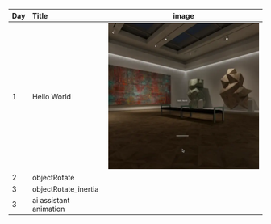 | Day | Title | image |
|:--|:--|:--:|
| 1 | Hello World | <img width="600" alt="" src="img/a.webp"> |
| 2 | objectRotate | <img width="600" alt="" src="img/b.webp"> |
| 3 | objectRotate_inertia | <img width="600" alt="" src="img/c.webp"> |
| 3 | ai assistant animation | <img width="600" alt="" src="img/d.webp"> |
